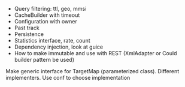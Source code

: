 + Query filtering: ttl, geo, mmsi
+ CacheBuilder with timeout
+ Configuration with owner
+ Past track
+ Persistence
+ Statistics interface, rate, count
+ Dependency injection, look at guice
+ How to make immutable and use with REST (XmlAdapter or Could builder pattern be used) 

Make generic interface for TargetMap (parameterized class). Different implementers.
Use conf to choose implementation
